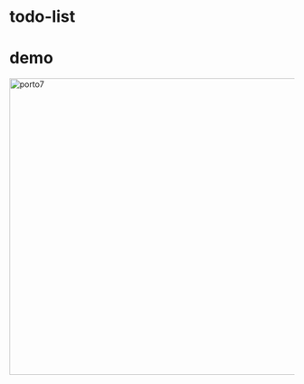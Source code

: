 # todo-list
# demo
<img width="524" alt="porto7" src="https://github.com/kodeman274/todo-list/assets/99820483/69b42eab-39ea-4588-a773-154a89205f63">
